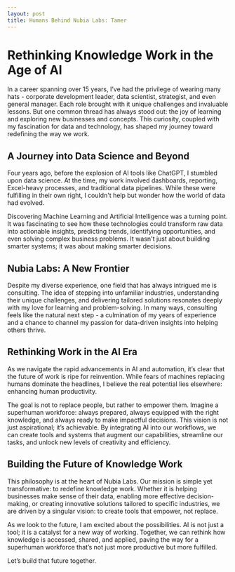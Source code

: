 ```yaml
---
layout: post
title: Humans Behind Nubia Labs: Tamer
---
```


# Rethinking Knowledge Work in the Age of AI

In a career spanning over 15 years, I’ve had the privilege of wearing many hats - corporate development leader, data scientist, strategist, and even general manager. Each role brought with it unique challenges and invaluable lessons. But one common thread has always stood out: the joy of learning and exploring new businesses and concepts. This curiosity, coupled with my fascination for data and technology, has shaped my journey toward redefining the way we work.

## A Journey into Data Science and Beyond

Four years ago, before the explosion of AI tools like ChatGPT, I stumbled upon data science. At the time, my work involved dashboards, reporting, Excel-heavy processes, and traditional data pipelines. While these were fulfilling in their own right, I couldn't help but wonder how the world of data had evolved.

Discovering Machine Learning and Artificial Intelligence was a turning point. It was fascinating to see how these technologies could transform raw data into actionable insights, predicting trends, identifying opportunities, and even solving complex business problems. It wasn't just about building smarter systems; it was about making smarter decisions.

## Nubia Labs: A New Frontier

Despite my diverse experience, one field that has always intrigued me is consulting. The idea of stepping into unfamiliar industries, understanding their unique challenges, and delivering tailored solutions resonates deeply with my love for learning and problem-solving. In many ways, consulting feels like the natural next step - a culmination of my years of experience and a chance to channel my passion for data-driven insights into helping others thrive.

## Rethinking Work in the AI Era

As we navigate the rapid advancements in AI and automation, it’s clear that the future of work is ripe for reinvention. While fears of machines replacing humans dominate the headlines, I believe the real potential lies elsewhere: enhancing human productivity.

The goal is not to replace people, but rather to empower them. Imagine a superhuman workforce: always prepared, always equipped with the right knowledge, and always ready to make impactful decisions. This vision is not just aspirational; it’s achievable. By integrating AI into our workflows, we can create tools and systems that augment our capabilities, streamline our tasks, and unlock new levels of creativity and efficiency.

## Building the Future of Knowledge Work

This philosophy is at the heart of Nubia Labs. Our mission is simple yet transformative: to redefine knowledge work. Whether it is helping businesses make sense of their data, enabling more effective decision-making, or creating innovative solutions tailored to specific industries, we are driven by a singular vision: to create tools that empower, not replace.

As we look to the future, I am excited about the possibilities. AI is not just a tool; it is a catalyst for a new way of working. Together, we can rethink how knowledge is accessed, shared, and applied, paving the way for a superhuman workforce that’s not just more productive but more fulfilled.

Let’s build that future together.

